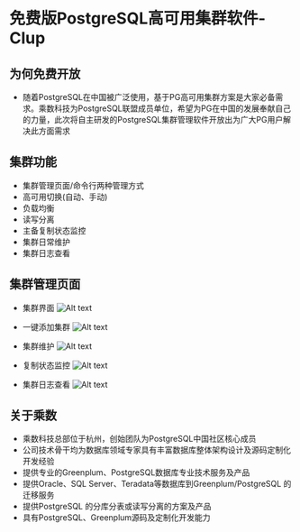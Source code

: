 # 免费版PostgreSQL高可用集群软件-Clup

## 为何免费开放

* 随着PostgreSQL在中国被广泛使用，基于PG高可用集群方案是大家必备需求。乘数科技为PostgreSQL联盟成员单位，希望为PG在中国的发展奉献自己的力量，此次将自主研发的PostgreSQL集群管理软件开放出为广大PG用户解决此方面需求

## 集群功能

* 集群管理页面/命令行两种管理方式
* 高可用切换(自动、手动)
* 负载均衡
* 读写分离
* 主备复制状态监控
* 集群日常维护
* 集群日志查看

## 集群管理页面
* 集群界面
![Alt text](./1532329244150.png)

* 一键添加集群
 ![Alt text](./1532329137452.png)

* 集群维护 
 ![Alt text](./1532329178628.png)

* 复制状态监控
![Alt text](./1532329208444.png)

* 集群日志查看
![Alt text](./1532329290830.png)

## 关于乘数
* 乘数科技总部位于杭州，创始团队为PostgreSQL中国社区核心成员
* 公司技术骨干均为数据库领域专家具有丰富数据库整体架构设计及源码定制化开发经验
* 提供专业的Greenplum、PostgreSQL数据库专业技术服务及产品
* 提供Oracle、SQL Server、Teradata等数据库到Greenplum/PostgreSQL 的迁移服务
* 提供PostgreSQL 的分库分表或读写分离的方案及产品
* 具有PostgreSQL、Greenplum源码及定制化开发能力

